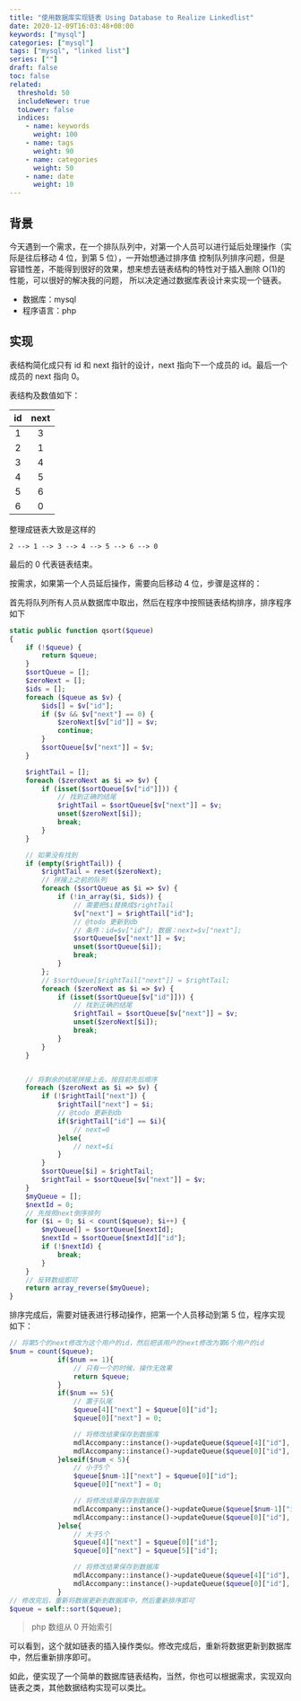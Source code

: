 ```yaml
---
title: "使用数据库实现链表 Using Database to Realize Linkedlist"
date: 2020-12-09T16:03:48+08:00
keywords: ["mysql"]
categories: ["mysql"]
tags: ["mysql", "linked list"]
series: [""]
draft: false
toc: false
related:
  threshold: 50
  includeNewer: true
  toLower: false
  indices:
    - name: keywords
      weight: 100
    - name: tags
      weight: 90
    - name: categories
      weight: 50
    - name: date
      weight: 10
---
```


## 背景

今天遇到一个需求，在一个排队队列中，对第一个人员可以进行延后处理操作（实际是往后移动 4 位，到第 5 位），一开始想通过排序值
控制队列排序问题，但是容错性差，不能得到很好的效果，想来想去链表结构的特性对于插入删除 O(1)的性能，可以很好的解决我的问题，
所以决定通过数据库表设计来实现一个链表。

- 数据库：mysql
- 程序语言：php

## 实现

表结构简化成只有 id 和 next 指针的设计，next 指向下一个成员的 id。最后一个成员的 next 指向 0。

表结构及数值如下：

| id  | next |
| :-: | :--: |
|  1  |  3   |
|  2  |  1   |
|  3  |  4   |
|  4  |  5   |
|  5  |  6   |
|  6  |  0   |

整理成链表大致是这样的

```text
2 --> 1 --> 3 --> 4 --> 5 --> 6 --> 0
```

最后的 0 代表链表结束。

按需求，如果第一个人员延后操作，需要向后移动 4 位，步骤是这样的：

首先将队列所有人员从数据库中取出，然后在程序中按照链表结构排序，排序程序如下

```php
static public function qsort($queue)
{
    if (!$queue) {
        return $queue;
    }
    $sortQueue = [];
    $zeroNext = [];
    $ids = [];
    foreach ($queue as $v) {
        $ids[] = $v["id"];
        if ($v && $v["next"] == 0) {
            $zeroNext[$v["id"]] = $v;
            continue;
        }
        $sortQueue[$v["next"]] = $v;
    }

    $rightTail = [];
    foreach ($zeroNext as $i => $v) {
        if (isset($sortQueue[$v["id"]])) {
            // 找到正确的结尾
            $rightTail = $sortQueue[$v["next"]] = $v;
            unset($zeroNext[$i]);
            break;
        }
    }

    // 如果没有找到
    if (empty($rightTail)) {
        $rightTail = reset($zeroNext);
        // 拼接上之前的队列
        foreach ($sortQueue as $i => $v) {
            if (!in_array($i, $ids)) {
                // 需要把$i替换成$rightTail
                $v["next"] = $rightTail["id"];
                // @todo 更新到db
                // 条件：id=$v["id"]; 数据：next=$v["next"];
                $sortQueue[$v["next"]] = $v;
                unset($sortQueue[$i]);
                break;
            }
        };
        // $sortQueue[$rightTail["next"]] = $rightTail;
        foreach ($zeroNext as $i => $v) {
            if (isset($sortQueue[$v["id"]])) {
                // 找到正确的结尾
                $rightTail = $sortQueue[$v["next"]] = $v;
                unset($zeroNext[$i]);
                break;
            }
        }
    }


    // 将剩余的结尾拼接上去，按目前先后顺序
    foreach ($zeroNext as $i => $v) {
        if (!$rightTail["next"]) {
            $rightTail["next"] = $i;
            // @todo 更新到db
            if($rightTail["id"] == $i){
                // next=0
            }else{
                // next=$i
            }
        }
        $sortQueue[$i] = $rightTail;
        $rightTail = $sortQueue[$v["next"]] = $v;
    }
    $myQueue = [];
    $nextId = 0;
    // 先按照next倒序排列
    for ($i = 0; $i < count($queue); $i++) {
        $myQueue[] = $sortQueue[$nextId];
        $nextId = $sortQueue[$nextId]["id"];
        if (!$nextId) {
            break;
        }
    }
    // 反转数组即可
    return array_reverse($myQueue);
}
```

排序完成后，需要对链表进行移动操作，把第一个人员移动到第 5 位，程序实现如下：

```php
// 将第5个的next修改为这个用户的id，然后把该用户的next修改为第6个用户的id
$num = count($queue);
            if($num == 1){
                // 只有一个的时候，操作无效果
                return $queue;
            }
            if($num == 5){
                // 置于队尾
                $queue[4]["next"] = $queue[0]["id"];
                $queue[0]["next"] = 0;

                // 将修改结果保存到数据库
                mdlAccompany::instance()->updateQueue($queue[4]["id"], ["next" => $queue[4]["next"]]);
                mdlAccompany::instance()->updateQueue($queue[0]["id"], ["next" => $queue[0]["next"]]);
            }elseif($num < 5){
                // 小于5个
                $queue[$num-1]["next"] = $queue[0]["id"];
                $queue[0]["next"] = 0;

                // 将修改结果保存到数据库
                mdlAccompany::instance()->updateQueue($queue[$num-1]["id"], ["next" => $queue[$num-1]["next"]]);
                mdlAccompany::instance()->updateQueue($queue[0]["id"], ["next" => $queue[0]["next"]]);
            }else{
                // 大于5个
                $queue[4]["next"] = $queue[0]["id"];
                $queue[0]["next"] = $queue[5]["id"];

                // 将修改结果保存到数据库
                mdlAccompany::instance()->updateQueue($queue[4]["id"], ["next" => $queue[4]["next"]]);
                mdlAccompany::instance()->updateQueue($queue[0]["id"], ["next" => $queue[0]["next"]]);
            }
// 修改完后，重新将数据更新到数据库中，然后重新排序即可
$queue = self::sort($queue);
```

> php 数组从 0 开始索引

可以看到，这个就如链表的插入操作类似。修改完成后，重新将数据更新到数据库中，然后重新排序即可。

如此，便实现了一个简单的数据库链表结构，当然，你也可以根据需求，实现双向链表之类，其他数据结构实现可以类比。
